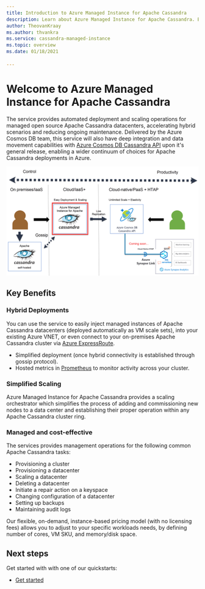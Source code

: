 ```yaml
---
title: Introduction to Azure Managed Instance for Apache Cassandra
description: Learn about Azure Managed Instance for Apache Cassandra. Built by the Azure Cosmos DB team, this service manages deployment and scaling of native open source instances of Apache Cassandra in Azure. 
author: TheovanKraay
ms.author: thvankra
ms.service: cassandra-managed-instance
ms.topic: overview
ms.date: 01/18/2021

---
```


# Welcome to Azure Managed Instance for Apache Cassandra

The service provides automated deployment and scaling operations for managed open source Apache Cassandra datacenters, accelerating hybrid scenarios and reducing ongoing maintenance. Delivered by the Azure Cosmos DB team, this service will also have deep integration and data movement capabilities with [Azure Cosmos DB Cassandra API](https://docs.microsoft.com/azure/cosmos-db/cassandra-introduction) upon it's general release, enabling a wider continuum of choices for Apache Cassandra deployments in Azure. 

<!-- :::image type="content" source="./media/introduction/managed-instance-cassandra.png" alt-text="Azure Managed Instance for Apache Cassandra is a managed service for Apache Cassandra." border="false"::: -->
![Azure Managed Instance for Apache Cassandra is a managed service for Apache Cassandra.](./media/introduction/managed-instance-cassandra.png)



## Key Benefits

### Hybrid Deployments

You can use the service to easily inject managed instances of Apache Cassandra datacenters (deployed automatically as VM scale sets), into your existing Azure VNET, or even connect to your on-premises Apache Cassandra cluster via [Azure ExpressRoute](https://docs.microsoft.com/azure/architecture/reference-architectures/hybrid-networking/expressroute).

- Simplified deployment (once hybrid connectivity is established through gossip protocol).
- Hosted metrics in [Prometheus](https://prometheus.io/docs/introduction/overview/) to monitor activity across your cluster.

### Simplified Scaling

Azure Managed Instance for Apache Cassandra provides a scaling orchestrator which simplifies the process of adding and commissioning new nodes to a data center and establishing their proper operation within any Apache Cassandra cluster ring.


### Managed and cost-effective

The services provides management operations for the following common Apache Cassandra tasks:

- Provisioning a cluster
- Provisioning a datacenter
- Scaling a datacenter
- Deleting a datacenter
- Initiate a repair action on a keyspace
- Changing configuration of a datacenter
- Setting up backups
- Maintaining audit logs

Our flexible, on-demand, instance-based pricing model (with no licensing fees) allows you to adjust to your specific workloads needs, by defining number of cores, VM SKU, and memory/disk space.

## Next steps

Get started with with one of our quickstarts:

- [Get started](quickstart.md)
